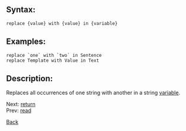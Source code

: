 ## Syntax:
`replace {value} with {value} in {variable}`
## Examples:
``replace `one` with `two` in Sentence``  
`replace Template with Value in Text`

## Description:
Replaces all occurrences of one string with another in a string [variable](variable.md).

Next: [return](return.md)  
Prev: [read](read.md)

[Back](../core.md)
